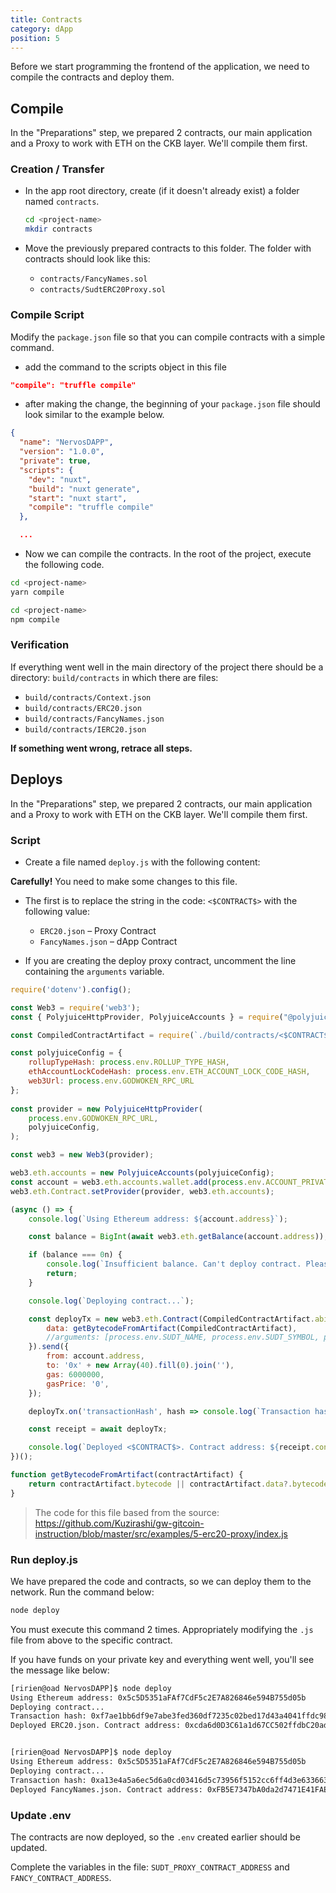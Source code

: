 ```yaml
---
title: Contracts
category: dApp
position: 5
---
```


Before we start programming the frontend of the application, we need to compile the contracts and deploy them.

## Compile

In the "Preparations" step, we prepared 2 contracts, our main application and a Proxy to work with ETH on the CKB layer. We'll compile them first.

### Creation / Transfer 

- In the app root directory, create (if it doesn't already exist) a folder named `contracts`.
  
  ```bash
  cd <project-name>
  mkdir contracts
  ```

- Move the previously prepared contracts to this folder. The folder with contracts should look like this:
    - `contracts/FancyNames.sol`
    - `contracts/SudtERC20Proxy.sol`

### Compile Script

Modify the `package.json` file so that you can compile contracts with a simple command.

- add the command to the scripts object in this file

```json
"compile": "truffle compile"
```

- after making the change, the beginning of your `package.json` file should look similar to the example below.

```json
{
  "name": "NervosDAPP",
  "version": "1.0.0",
  "private": true,
  "scripts": {
    "dev": "nuxt",
    "build": "nuxt generate",
    "start": "nuxt start",
    "compile": "truffle compile"
  },

  ...
```

- Now we can compile the contracts. In the root of the project, execute the following code.

<code-group>
  <code-block label="Yarn" active>

  ```bash
  cd <project-name>
  yarn compile
  ```

  </code-block>
  <code-block label="NPM">

  ```bash
  cd <project-name>
  npm compile
  ```

  </code-block>
</code-group>

### Verification

If everything went well in the main directory of the project there should be a directory: `build/contracts` in which there are files:

- `build/contracts/Context.json`
- `build/contracts/ERC20.json`
- `build/contracts/FancyNames.json`
- `build/contracts/IERC20.json`

**If something went wrong, retrace all steps.**

## Deploys

In the "Preparations" step, we prepared 2 contracts, our main application and a Proxy to work with ETH on the CKB layer. We'll compile them first.

### Script

- Create a file named `deploy.js` with the following content:


<alert type="warning">

**Carefully!** You need to make some changes to this file. 

- The first is to replace the string in the code: `<$CONTRACT$>` with the following value:
  - `ERC20.json` – Proxy Contract
  - `FancyNames.json` – dApp Contract

- If you are creating the deploy proxy contract, uncomment the line containing the `arguments` variable.

</alert>

```js
require('dotenv').config();

const Web3 = require('web3');
const { PolyjuiceHttpProvider, PolyjuiceAccounts } = require("@polyjuice-provider/web3");

const CompiledContractArtifact = require(`./build/contracts/<$CONTRACT$>`);

const polyjuiceConfig = {
    rollupTypeHash: process.env.ROLLUP_TYPE_HASH,
    ethAccountLockCodeHash: process.env.ETH_ACCOUNT_LOCK_CODE_HASH,
    web3Url: process.env.GODWOKEN_RPC_URL
};
  
const provider = new PolyjuiceHttpProvider(
    process.env.GODWOKEN_RPC_URL,
    polyjuiceConfig,
);

const web3 = new Web3(provider);

web3.eth.accounts = new PolyjuiceAccounts(polyjuiceConfig);
const account = web3.eth.accounts.wallet.add(process.env.ACCOUNT_PRIVATE_KEY);
web3.eth.Contract.setProvider(provider, web3.eth.accounts);

(async () => {
    console.log(`Using Ethereum address: ${account.address}`);

    const balance = BigInt(await web3.eth.getBalance(account.address));

    if (balance === 0n) {
        console.log(`Insufficient balance. Can't deploy contract. Please deposit funds to your Ethereum address: ${account.address}`);
        return;
    }

    console.log(`Deploying contract...`);

    const deployTx = new web3.eth.Contract(CompiledContractArtifact.abi).deploy({
        data: getBytecodeFromArtifact(CompiledContractArtifact),
        //arguments: [process.env.SUDT_NAME, process.env.SUDT_SYMBOL, process.env.SUDT_TOTAL_SUPPLY, process.env.SUDT_ID]
    }).send({
        from: account.address,
        to: '0x' + new Array(40).fill(0).join(''),
        gas: 6000000,
        gasPrice: '0',
    });

    deployTx.on('transactionHash', hash => console.log(`Transaction hash: ${hash}`));

    const receipt = await deployTx;

    console.log(`Deployed <$CONTRACT$>. Contract address: ${receipt.contractAddress}`);
})();

function getBytecodeFromArtifact(contractArtifact) {
    return contractArtifact.bytecode || contractArtifact.data?.bytecode?.object
}
```

> The code for this file based from the source: https://github.com/Kuzirashi/gw-gitcoin-instruction/blob/master/src/examples/5-erc20-proxy/index.js

### Run deploy.js

We have prepared the code and contracts, so we can deploy them to the network. Run the command below:

```sh
node deploy
```

<alert type="warning">

You must execute this command 2 times. Appropriately modifying the `.js` file from above to the specific contract.

</alert>

If you have funds on your private key and everything went well, you'll see the message like below:

```sh
[ririen@oad NervosDAPP]$ node deploy
Using Ethereum address: 0x5c5D5351aFAf7CdF5c2E7A826846e594B755d05b
Deploying contract...
Transaction hash: 0xf7ae1bb6df9e7abe3fed360df7235c02bed17d43a4041ffdc980d4ee8a4da859
Deployed ERC20.json. Contract address: 0xcda6d0D3C61a1d67CC502ffdbC20ad6Ec4cdE3B1


[ririen@oad NervosDAPP]$ node deploy
Using Ethereum address: 0x5c5D5351aFAf7CdF5c2E7A826846e594B755d05b
Deploying contract...
Transaction hash: 0xa13e4a5a6ec5d6a0cd03416d5c73956f5152cc6ff4d3e63366330c4129eb01de
Deployed FancyNames.json. Contract address: 0xFB5E7347bA0da2d7471E41FAE2308f3eeDE91288
```

### Update .env

The contracts are now deployed, so the `.env` created earlier should be updated.

Complete the variables in the file: `SUDT_PROXY_CONTRACT_ADDRESS` and `FANCY_CONTRACT_ADDRESS`.